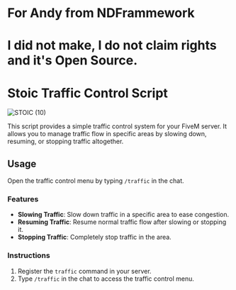 # For Andy from NDFrammework
# I did not make, I do not claim rights and it's Open Source.

# Stoic Traffic Control Script
![STOIC (10)](https://github.com/TheStoicBear/Stoic-TrafficControl/assets/112611821/27d50fd9-2ae6-45c8-a4f3-556a330ef226)


This script provides a simple traffic control system for your FiveM server. It allows you to manage traffic flow in specific areas by slowing down, resuming, or stopping traffic altogether.

## Usage

Open the traffic control menu by typing `/traffic` in the chat.

### Features

- **Slowing Traffic**: Slow down traffic in a specific area to ease congestion.
- **Resuming Traffic**: Resume normal traffic flow after slowing or stopping it.
- **Stopping Traffic**: Completely stop traffic in the area.

### Instructions

1. Register the `traffic` command in your server.
2. Type `/traffic` in the chat to access the traffic control menu.
